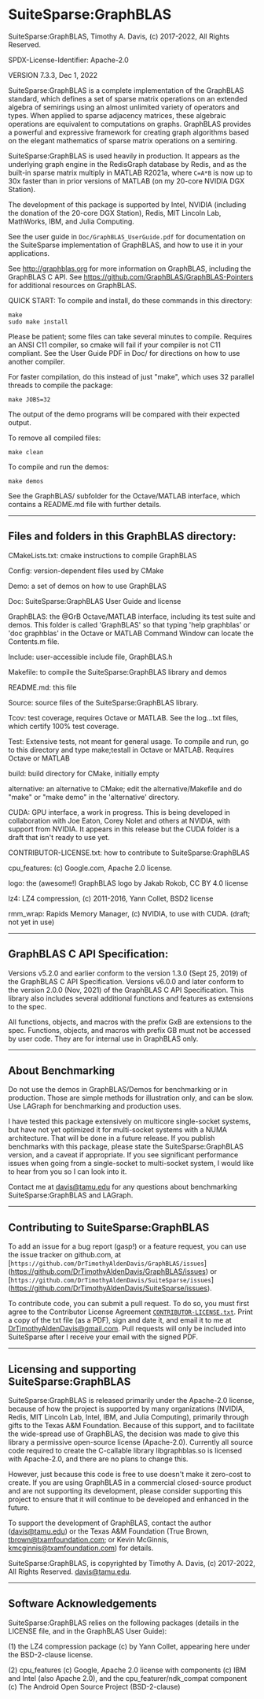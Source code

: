 # SuiteSparse:GraphBLAS

SuiteSparse:GraphBLAS, Timothy A. Davis, (c) 2017-2022, All Rights Reserved.

SPDX-License-Identifier: Apache-2.0

VERSION 7.3.3, Dec 1, 2022

SuiteSparse:GraphBLAS is a complete implementation of the GraphBLAS standard,
which defines a set of sparse matrix operations on an extended algebra of
semirings using an almost unlimited variety of operators and types.  When
applied to sparse adjacency matrices, these algebraic operations are equivalent
to computations on graphs.  GraphBLAS provides a powerful and expressive
framework for creating graph algorithms based on the elegant mathematics of
sparse matrix operations on a semiring.

SuiteSparse:GraphBLAS is used heavily in production.  It appears as the
underlying graph engine in the RedisGraph database by Redis, and as the
built-in sparse matrix multiply in MATLAB R2021a, where `C=A*B` is now up to
30x faster than in prior versions of MATLAB (on my 20-core NVIDIA DGX Station).

The development of this package is supported by Intel, NVIDIA (including the
donation of the 20-core DGX Station), Redis, MIT Lincoln Lab, MathWorks,
IBM, and Julia Computing.

See the user guide in `Doc/GraphBLAS_UserGuide.pdf` for documentation on the
SuiteSparse implementation of GraphBLAS, and how to use it in your
applications.

See http://graphblas.org for more information on GraphBLAS, including the
GraphBLAS C API.  See https://github.com/GraphBLAS/GraphBLAS-Pointers for
additional resources on GraphBLAS.

QUICK START: To compile and install, do these commands in this directory:

    make
    sudo make install

Please be patient; some files can take several minutes to compile.  Requires an
ANSI C11 compiler, so cmake will fail if your compiler is not C11 compliant.
See the User Guide PDF in Doc/ for directions on how to use another compiler.

For faster compilation, do this instead of just "make", which uses 32
parallel threads to compile the package:

    make JOBS=32

The output of the demo programs will be compared with their expected output.

To remove all compiled files:

    make clean

To compile and run the demos:

    make demos

See the GraphBLAS/ subfolder for the Octave/MATLAB interface, which contains a
README.md file with further details.

--------------------------------------------------------------------------------
## Files and folders in this GraphBLAS directory:

CMakeLists.txt:  cmake instructions to compile GraphBLAS

Config:         version-dependent files used by CMake

Demo:           a set of demos on how to use GraphBLAS

Doc:            SuiteSparse:GraphBLAS User Guide and license

GraphBLAS:      the @GrB Octave/MATLAB interface, including its test suite and
                demos.  This folder is called 'GraphBLAS' so that typing 'help
                graphblas' or 'doc graphblas' in the Octave or MATLAB Command
                Window can locate the Contents.m file.

Include:        user-accessible include file, GraphBLAS.h

Makefile:       to compile the SuiteSparse:GraphBLAS library and demos

README.md:      this file

Source:         source files of the SuiteSparse:GraphBLAS library.

Tcov:           test coverage, requires Octave or MATLAB.  See the log...txt
                files, which certify 100% test coverage.

Test:           Extensive tests, not meant for general usage.  To compile and
                run, go to this directory and type make;testall in Octave or
                MATLAB.  Requires Octave or MATLAB

build:          build directory for CMake, initially empty

alternative:    an alternative to CMake; edit the alternative/Makefile and do
                "make" or "make demo" in the 'alternative' directory.

CUDA:           GPU interface, a work in progress.  This is being developed in
                collaboration with Joe Eaton, Corey Nolet and others at NVIDIA,
                with support from NVIDIA.  It appears in this release but the
                CUDA folder is a draft that isn't ready to use yet.

CONTRIBUTOR-LICENSE.txt:    how to contribute to SuiteSparse:GraphBLAS

cpu_features: (c) Google.com, Apache 2.0 license.

logo:           the (awesome!) GraphBLAS logo by Jakab Rokob, CC BY 4.0 license

lz4:            LZ4 compression, (c) 2011-2016, Yann Collet, BSD2 license

rmm_wrap:       Rapids Memory Manager, (c) NVIDIA, to use with CUDA.
                (draft; not yet in use)

--------------------------------------------------------------------------------

## GraphBLAS C API Specification:

Versions v5.2.0 and earlier conform to the version 1.3.0 (Sept 25, 2019) of the
GraphBLAS C API Specification.  Versions v6.0.0 and later conform to the
version 2.0.0 (Nov, 2021) of the GraphBLAS C API Specification.  This library
also includes several additional functions and features as extensions to the
spec.

All functions, objects, and macros with the prefix GxB are extensions to
the spec.  Functions, objects, and macros with prefix GB must not be accessed
by user code.  They are for internal use in GraphBLAS only.

--------------------------------------------------------------------------------

## About Benchmarking

Do not use the demos in GraphBLAS/Demos for benchmarking or in production.
Those are simple methods for illustration only, and can be slow.  Use LAGraph
for benchmarking and production uses.

I have tested this package extensively on multicore single-socket systems, but
have not yet optimized it for multi-socket systems with a NUMA architecture.
That will be done in a future release.  If you publish benchmarks
with this package, please state the SuiteSparse:GraphBLAS version, and a caveat
if appropriate.  If you see significant performance issues when going from a
single-socket to multi-socket system, I would like to hear from you so I can
look into it.

Contact me at davis@tamu.edu for any questions about benchmarking
SuiteSparse:GraphBLAS and LAGraph.

--------------------------------------------------------------------------------

## Contributing to SuiteSparse:GraphBLAS

To add an issue for a bug report (gasp!) or a feature request,
you can use the issue tracker on github.com, at
[`https://github.com/DrTimothyAldenDavis/GraphBLAS/issues`]
(https://github.com/DrTimothyAldenDavis/GraphBLAS/issues) or
[`https://github.com/DrTimothyAldenDavis/SuiteSparse/issues`]
(https://github.com/DrTimothyAldenDavis/SuiteSparse/issues).

To contribute code, you can submit a pull request.  To do so,
you must first agree to the Contributor License Agreement
[`CONTRIBUTOR-LICENSE.txt`](CONTRIBUTOR-LICENSE.txt).
Print a copy of the txt file (as a PDF), sign and date it,
and email it to me at DrTimothyAldenDavis@gmail.com.  Pull
requests will only be included into SuiteSparse after I receive
your email with the signed PDF.

--------------------------------------------------------------------------------

## Licensing and supporting SuiteSparse:GraphBLAS

SuiteSparse:GraphBLAS is released primarily under the Apache-2.0 license,
because of how the project is supported by many organizations (NVIDIA, Redis,
MIT Lincoln Lab, Intel, IBM, and Julia Computing), primarily through gifts to
the Texas A&M Foundation.  Because of this support, and to facilitate the
wide-spread use of GraphBLAS, the decision was made to give this library a
permissive open-source license (Apache-2.0).  Currently all source code
required to create the C-callable library libgraphblas.so is licensed with
Apache-2.0, and there are no plans to change this.

However, just because this code is free to use doesn't make it zero-cost to
create.  If you are using GraphBLAS in a commercial closed-source product and
are not supporting its development, please consider supporting this project
to ensure that it will continue to be developed and enhanced in the future.

To support the development of GraphBLAS, contact the author (davis@tamu.edu) or
the Texas A&M Foundation (True Brown, tbrown@txamfoundation.com; or Kevin
McGinnis, kmcginnis@txamfoundation.com) for details.

SuiteSparse:GraphBLAS, is copyrighted by Timothy A. Davis, (c) 2017-2022, All
Rights Reserved.  davis@tamu.edu.

--------------------------------------------------------------------------------

## Software Acknowledgements

SuiteSparse:GraphBLAS relies on the following packages (details in the LICENSE
file, and in the GraphBLAS User Guide):

(1) the LZ4 compression package (c) by Yann Collet, appearing here under the
BSD-2-clause license.

(2) cpu_features (c) Google, Apache 2.0 license with components (c) IBM and
Intel (also Apache 2.0), and the cpu_featurer/ndk_compat component (c)
The Android Open Source Project (BSD-2-clause)

